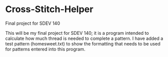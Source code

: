 # Cross-Stitch-Helper
Final project for SDEV 140

This will be my final project for SDEV 140; it is a program intended to calculate how much thread is needed to complete a pattern. I have added a test pattern (homesweet.txt) to show the formatting that needs to be used for patterns entered into this program.
